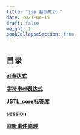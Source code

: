 ```yaml
---
title: "jsp 基础知识 "
date: 2021-04-15
draft: false
weight: 1
bookCollapseSection: true
---
```






## 目录




**[el表达式](jsp_el基础教程)**


 **[字符串el表达式](jsp_字符串el表达式)**


 **[JSTL_core标签库](jsp_jstl_core标签库)**


**[session](jsp_jstl_session)**


**[监听事件原理](java_监听事件原理)**







